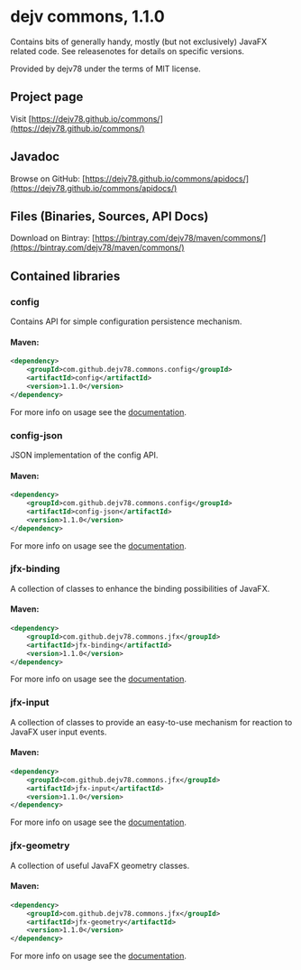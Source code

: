 # dejv commons, 1.1.0

Contains bits of generally handy, mostly (but not exclusively) JavaFX related code.
See releasenotes for details on specific versions.

Provided by dejv78 under the terms of MIT license.

## Project page
Visit [https://dejv78.github.io/commons/](https://dejv78.github.io/commons/)

## Javadoc
Browse on GitHub: [https://dejv78.github.io/commons/apidocs/](https://dejv78.github.io/commons/apidocs/)

## Files (Binaries, Sources, API Docs)
Download on Bintray: [https://bintray.com/dejv78/maven/commons/](https://bintray.com/dejv78/maven/commons/)

## Contained libraries

### config

Contains API for simple configuration persistence mechanism.

#### Maven:

~~~ xml
<dependency>
    <groupId>com.github.dejv78.commons.config</groupId>
    <artifactId>config</artifactId>
    <version>1.1.0</version>
</dependency>
~~~

For more info on usage see the [documentation](https://dejv78.github.io/commons/docs/config).


### config-json

JSON implementation of the config API.

#### Maven:

~~~ xml
<dependency>
    <groupId>com.github.dejv78.commons.config</groupId>
    <artifactId>config-json</artifactId>
    <version>1.1.0</version>
</dependency>
~~~

For more info on usage see the [documentation](https://dejv78.github.io/commons/docs/config).

### jfx-binding

A collection of classes to enhance the binding possibilities of JavaFX.

#### Maven:

~~~ xml
<dependency>
    <groupId>com.github.dejv78.commons.jfx</groupId>
    <artifactId>jfx-binding</artifactId>
    <version>1.1.0</version>
</dependency>
~~~

For more info on usage see the [documentation](https://dejv78.github.io/commons/docs/jfx-binding).


### jfx-input

A collection of classes to provide an easy-to-use mechanism for reaction to JavaFX user input events.

#### Maven:

~~~ xml
<dependency>
    <groupId>com.github.dejv78.commons.jfx</groupId>
    <artifactId>jfx-input</artifactId>
    <version>1.1.0</version>
</dependency>
~~~

For more info on usage see the [documentation](https://dejv78.github.io/commons/docs/jfx-input).

### jfx-geometry

A collection of useful JavaFX geometry classes.

#### Maven:

~~~ xml
<dependency>
    <groupId>com.github.dejv78.commons.jfx</groupId>
    <artifactId>jfx-geometry</artifactId>
    <version>1.1.0</version>
</dependency>
~~~

For more info on usage see the [documentation](https://dejv78.github.io/commons/docs/jfx-geometry).
